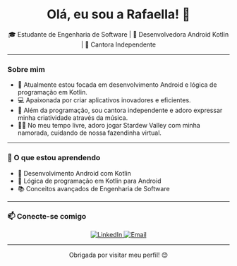 <h1 align="center">Olá, eu sou a Rafaella! 👋</h1>

<p align="center">
  🎓 Estudante de Engenharia de Software | 📱 Desenvolvedora Android Kotlin | 🎤 Cantora Independente
</p>

---

### Sobre mim

- 🌱 Atualmente estou focada em desenvolvimento Android e lógica de programação em Kotlin.
- 💻 Apaixonada por criar aplicativos inovadores e eficientes.
- 🎤 Além da programação, sou cantora independente e adoro expressar minha criatividade através da música.
- 👩‍🌾 No meu tempo livre, adoro jogar Stardew Valley com minha namorada, cuidando de nossa fazendinha virtual.

---

### 🚀 O que estou aprendendo

- 📱 Desenvolvimento Android com Kotlin
- 🤖 Lógica de programação em Kotlin para Android
- 📚 Conceitos avançados de Engenharia de Software

---

### 📫 Conecte-se comigo

<p align="center">
  <a href="https://www.linkedin.com/in/codebyella/" target="_blank">
    <img src="https://img.shields.io/badge/LinkedIn-blue?style=for-the-badge&logo=linkedin" alt="LinkedIn" />
  </a>
  <a href="mailto:codebyella@gmail.com" target="_blank">
    <img src="https://img.shields.io/badge/Email-red?style=for-the-badge&logo=gmail" alt="Email" />
  </a>
</p>

---

<p align="center">
  Obrigada por visitar meu perfil! 😊
</p>
